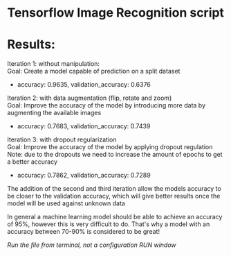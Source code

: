 # Tensorflow Image Recognition script

# Results:
Iteration 1: without manipulation:  
Goal: Create a model capable of prediction on a split dataset
- accuracy: 0.9635, validation_accuracy: 0.6376  

Iteration 2: with data augmentation (flip, rotate and zoom)  
Goal: Improve the accuracy of the model by introducing more data by augmenting the available images
- accuracy: 0.7683, validation_accuracy: 0.7439

Iteration 3: with dropout regularization  
Goal: Improve the accuracy of the model by applying dropout regulation  
Note: due to the dropouts we need to increase the amount of epochs to get a better accuracy
- accuracy: 0.7862, validation_accuracy: 0.7289

The addition of the second and third iteration allow the models accuracy to be closer to the 
validation accuracy, which will give better results once the model will be used against unknown data

In general a machine learning model should be able to achieve an accuracy of 95%, however this is very difficult
to do. That's why a model with an accuracy between 70-90% is considered to be great!

*Run the file from terminal, not a configuration RUN window*